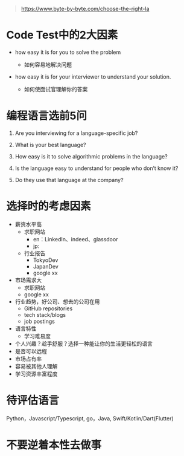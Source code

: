 > https://www.byte-by-byte.com/choose-the-right-la

# Code Test中的2大因素

- how easy it is for you to solve the problem
    - 如何容易地解决问题

- how easy it is for your interviewer to understand your solution.
    - 如何使面试官理解你的答案 

# 编程语言选前5问

1. Are you interviewing for a language-specific job?
2. What is your best language?

3. How easy is it to solve algorithmic problems in the language?

4. Is the language easy to understand for people who don’t know it?

5. Do they use that language at the company?

# 选择时的考虑因素

- 薪资水平高
    - 求职网站
        - en：LinkedIn、indeed、glassdoor
        - jp:
    - 行业报告
        - TokyoDev
        - JapanDev
        - google xx
- 市场需求大
    - 求职网站
    - google xx
- 行业趋势，好公司、想去的公司在用
    - GitHub repositories 
    - tech stack/blogs
    - job postings
- 语言特性
    - 学习难易度
- 个人兴趣？趁手舒服？选择一种能让你的生活更轻松的语言
- 是否可以远程
- 市场占有率
- 容易被其他人理解
- 学习资源丰富程度

# 待评估语言

Python，Javascript/Typescript, go，Java, Swift/Kotlin/Dart(Flutter)

# 不要逆着本性去做事